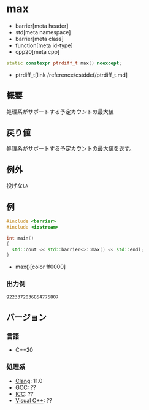 # max
* barrier[meta header]
* std[meta namespace]
* barrier[meta class]
* function[meta id-type]
* cpp20[meta cpp]

```cpp
static constexpr ptrdiff_t max() noexcept;
```
* ptrdiff_t[link /reference/cstddef/ptrdiff_t.md]

## 概要
処理系がサポートする予定カウントの最大値


## 戻り値
処理系がサポートする予定カウントの最大値を返す。


## 例外
投げない


## 例
```cpp example
#include <barrier>
#include <iostream>

int main()
{
  std::cout << std::barrier<>::max() << std::endl;
}
```
* max()[color ff0000]

### 出力例
```
9223372036854775807
```


## バージョン
### 言語
- C++20

### 処理系
- [Clang](/implementation.md#clang): 11.0
- [GCC](/implementation.md#gcc): ??
- [ICC](/implementation.md#icc): ??
- [Visual C++](/implementation.md#visual_cpp): ??
